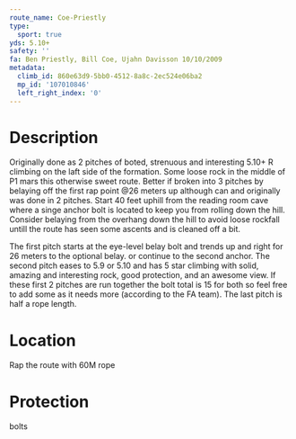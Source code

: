 ```yaml
---
route_name: Coe-Priestly
type:
  sport: true
yds: 5.10+
safety: ''
fa: Ben Priestly, Bill Coe, Ujahn Davisson 10/10/2009
metadata:
  climb_id: 860e63d9-5bb0-4512-8a8c-2ec524e06ba2
  mp_id: '107010846'
  left_right_index: '0'
---
```

# Description
Originally done as 2 pitches of boted, strenuous and interesting 5.10+ R climbing on the laft side of the formation. Some loose rock in the middle of P1 mars this otherwise sweet route. Better if broken into 3 pitches by belaying off the first rap point @26 meters up although can and originally was done in 2 pitches. Start 40 feet uphill from the reading room cave where a singe anchor bolt is located to keep you from rolling down the hill. Consider belaying from the overhang down the hill to avoid loose rockfall untill the route has seen some ascents and is cleaned off a bit.

The first pitch starts at the eye-level belay bolt and trends up and right for 26 meters to the optional belay.  or continue to the second anchor. The second pitch eases to 5.9 or 5.10 and has 5 star climbing with solid, amazing and interesting rock, good protection, and an awesome view. If these first 2 pitches are run together the bolt total is 15 for both so feel free to add some as it needs more (according to the FA team). The last pitch is half a rope length.

# Location
Rap the route with 60M rope

# Protection
bolts
